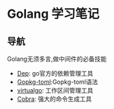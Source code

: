 # Golang 学习笔记

## 导航
Golang无须多言,做中间件的必备技能

- [Dep](https://github.com/golang/dep): go官方的依赖管理工具
- [Gopkg-toml](https://github.com/golang/dep/blob/master/docs/Gopkg.toml.md):Gopkg-toml语法
- [virtualgo](https://github.com/GetStream/vg#workspace-import-modes): 工作区间管理工具
- [Cobra](https://github.com/spf13/cobra): 强大的命令生成工具

